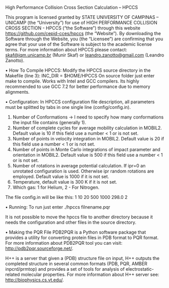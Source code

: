 High Performance Collision Cross Section Calculation – HPCCS

This program is licensed granted by STATE UNIVERSITY OF CAMPINAS – UNICAMP (the “University”) for use of HIGH PERFORMANCE COLLISION CROSS SECTION - HPCCS (“the Software”) through this website https://github.com/cepid-cces/hpccs (the ”Website”). By downloading the Software through the Website, you (the “Licensee”) are confirming that you agree that your use of the Software is subject to the academic license terms. For more information about HPCCS please contact: skaf@iqm.unicamp.br (Munir Skaf) or leandro.zanotto@gmail.com (Leandro Zanotto).


•	How To Compile HPCCS:
Modify the HPCCS source directory in the Makefile (line 3):
INC_DIR = $HOME/HPCCS
On source folder just enter make to compile.
Works with Intel and GCC compilers. Its highly recommended to use GCC 7.2 for better performance due to memory alignments.

•	Configuration:
In HPCCS configuration file description, all parameters must be splitted by tabs in one single line (config/config.in).

1. Number of Conformations -> I need to specify how many conformations the input file contains (generally 1). 
2. Number of complete cycles for average mobility calculation in MOBIL2. Default value is 10 if this field use a number < 1 or is not set.
3. Number of points in velocity integration in MOBIL2. Default value is 20 if     this field use a number < 1 or is not set.
4. Number of points in Monte Carlo integrations of impact parameter     and orientation in MOBIL2. Default value is 500 if this field use a number < 1 or is not set.
5. Number of rotations in average potential calculation. If ipr=0 an unrotated configuration is used. Otherwise ipr random rotations are employed. Default value is 1000 if it is not set.
6. Temperature, default value is 300 K if it is not set.
7. Which gas: 1 for Helium, 2 - For Nitrogen.

The file config.in will be like this:
1       10      20      500     1000    298.0   2



•	Running:
To run just enter ./hpccs filnename.pqr

It is not possible to move the hpccs file to another directory because it needs the configuration and other files in the source directory.

•	Making the PQR File
PDB2PQR is a Python software package that provides a utility for converting protein files in PDB format to PQR format. For more information about PDB2PQR tool you can visit: http://pdb2pqr.sourceforge.net/.

H++ is a server that given a (PDB) structure file on input, H++ outputs the completed structure in several common formats (PDB, PQR, AMBER inpcrd/prmtop) and provides a set of tools for analysis of electrostatic-related molecular properties. For more information about H++ server see: http://biophysics.cs.vt.edu/.



